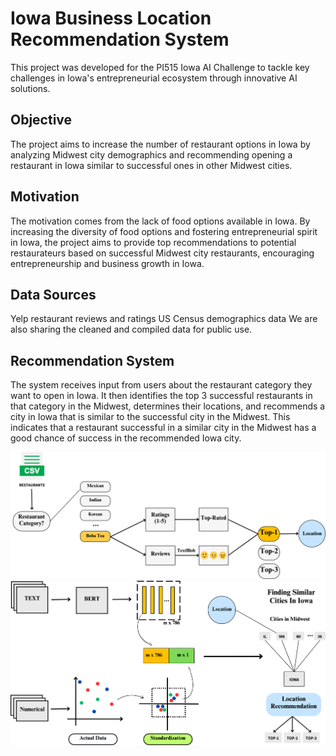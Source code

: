# Iowa Business Location Recommendation System

This project was developed for the PI515 Iowa AI Challenge to tackle key challenges in Iowa's entrepreneurial ecosystem through innovative AI solutions.

## Objective

The project aims to increase the number of restaurant options in Iowa by analyzing Midwest city demographics and recommending opening a restaurant in Iowa similar to successful ones in other Midwest cities.

## Motivation

The motivation comes from the lack of food options available in Iowa. By increasing the diversity of food options and fostering entrepreneurial spirit in Iowa, the project aims to provide top recommendations to potential restaurateurs based on successful Midwest city restaurants, encouraging entrepreneurship and business growth in Iowa.

## Data Sources

Yelp restaurant reviews and ratings
US Census demographics data
We are also sharing the cleaned and compiled data for public use.

## Recommendation System

The system receives input from users about the restaurant category they want to open in Iowa. It then identifies the top 3 successful restaurants in that category in the Midwest, determines their locations, and recommends a city in Iowa that is similar to the successful city in the Midwest. This indicates that a restaurant successful in a similar city in the Midwest has a good chance of success in the recommended Iowa city.

![Picture 1](images/rest.png)
![Picture 2](images/demo.png)

